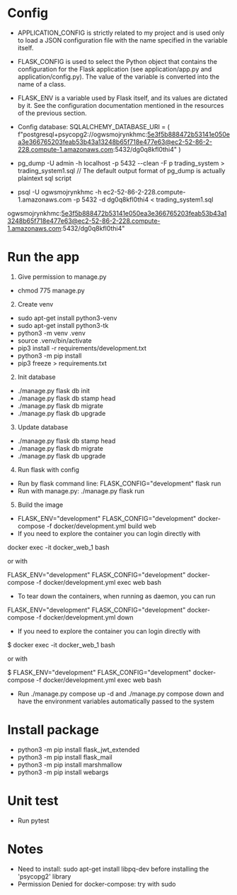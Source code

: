# Config
- APPLICATION_CONFIG is strictly related to my project and is used only to load a JSON configuration file with the name specified in the variable itself.
- FLASK_CONFIG is used to select the Python object that contains the configuration for the Flask application (see application/app.py and application/config.py). The value of the variable is converted into the name of a class.
- FLASK_ENV is a variable used by Flask itself, and its values are dictated by it. See the configuration documentation mentioned in the resources of the previous section.
- Config database: SQLALCHEMY_DATABASE_URI = (
        f"postgresql+psycopg2://ogwsmojrynkhmc:5e3f5b888472b53141e050ea3e366765203feab53b43a13248b65f718e477e63@ec2-52-86-2-228.compute-1.amazonaws.com:5432/dg0q8kfl0thi4"
    )

- pg_dump -U admin -h localhost -p 5432 --clean -F p trading_system > trading_system1.sql // The default output format of pg_dump is actually plaintext sql script
- psql -U ogwsmojrynkhmc -h ec2-52-86-2-228.compute-1.amazonaws.com -p 5432 -d dg0q8kfl0thi4 < trading_system1.sql

ogwsmojrynkhmc:5e3f5b888472b53141e050ea3e366765203feab53b43a13248b65f718e477e63@ec2-52-86-2-228.compute-1.amazonaws.com:5432/dg0q8kfl0thi4"

# Run the app
1. Give permission to manage.py
- chmod 775 manage.py
2. Create venv
- sudo apt-get install python3-venv
- sudo apt-get install python3-tk
- python3 -m venv .venv
- source .venv/bin/activate
- pip3 install -r requirements/development.txt
- python3 -m pip install <package>
- pip3 freeze > requirements.txt
2. Init database
- ./manage.py flask db init
- ./manage.py flask db stamp head
- ./manage.py flask db migrate
- ./manage.py flask db upgrade
3. Update database
- ./manage.py flask db stamp head
- ./manage.py flask db migrate
- ./manage.py flask db upgrade
4. Run flask with config
- Run by flask command line: FLASK_CONFIG="development" flask run
- Run with manage.py: ./manage.py flask run
5. Build the image
- FLASK_ENV="development" FLASK_CONFIG="development" docker-compose -f docker/development.yml build web
- If you need to explore the container you can login directly with

docker exec -it docker_web_1 bash

or with

FLASK_ENV="development" FLASK_CONFIG="development" docker-compose -f docker/development.yml exec web bash

- To tear down the containers, when running as daemon, you can run

FLASK_ENV="development" FLASK_CONFIG="development" docker-compose -f docker/development.yml down

- If you need to explore the container you can login directly with

$ docker exec -it docker_web_1 bash

or with

$ FLASK_ENV="development" FLASK_CONFIG="development" docker-compose -f docker/development.yml exec web bash

- Run ./manage.py compose up -d and ./manage.py compose down and have the environment variables automatically passed to the system

# Install package
- python3 -m pip install flask_jwt_extended
- python3 -m pip install flask_mail
- python3 -m pip install marshmallow
- python3 -m pip install webargs
# Unit test
- Run pytest

# Notes
- Need to install: sudo apt-get install libpq-dev before installing the 'psycopg2' library
- Permission Denied for docker-compose: try with sudo